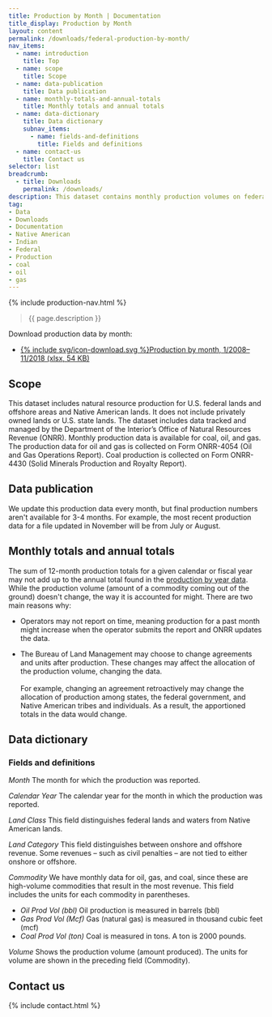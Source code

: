 ```yaml
---
title: Production by Month | Documentation
title_display: Production by Month
layout: content
permalink: /downloads/federal-production-by-month/
nav_items:
  - name: introduction
    title: Top
  - name: scope
    title: Scope
  - name: data-publication
    title: Data publication
  - name: monthly-totals-and-annual-totals
    title: Monthly totals and annual totals  
  - name: data-dictionary
    title: Data dictionary
    subnav_items:
      - name: fields-and-definitions
        title: Fields and definitions
  - name: contact-us
    title: Contact us
selector: list
breadcrumb:
  - title: Downloads
    permalink: /downloads/
description: This dataset contains monthly production volumes on federal lands and waters and Native American lands. We have monthly production data from January 2008 through the most recently available month, which is usually 3-4 months prior to the current month.
tag:
- Data
- Downloads
- Documentation
- Native American
- Indian
- Federal
- Production
- coal
- oil
- gas
---
```


{% include production-nav.html %}

> {{ page.description }}

<p class="downloads-download_links-intro">Download production data by month:
  <ul class="downloads-download_links list-unstyled">
    <li><a href="{{site.baseurl}}/downloads/monthly_production_03-2019.xlsx">{% include svg/icon-download.svg %}Production by month, 1/2008–11/2018 (xlsx, 54 KB)</a></li>
  </ul>
</p>

## Scope

This dataset includes natural resource production for U.S. federal lands and offshore areas and Native American lands. It does not include privately owned lands or U.S. state lands. The dataset includes data tracked and managed by the Department of the Interior’s Office of Natural Resources Revenue (ONRR). Monthly production data is available for coal, oil, and gas. The production data for oil and gas is collected on Form ONRR-4054 (Oil and Gas Operations Report). Coal production is collected on Form ONRR-4430 (Solid Minerals Production and Royalty Report).

## Data publication

We update this production data every month, but final production numbers aren't available for 3-4 months. For example, the most recent production data for a file updated in November will be from July or August.

## Monthly totals and annual totals

The sum of 12-month production totals for a given calendar or fiscal year may not add up to the annual total found in the [production by year data]({{site.baseurl}}//downloads/federal-production/). While the production volume (amount of a commodity coming out of the ground) doesn't change, the way it is accounted for might. There are two main reasons why:

- Operators may not report on time, meaning production for a past month might increase when the operator submits the report and ONRR updates the data.

- The Bureau of Land Management may choose to change agreements and units after production. These changes may affect the allocation of the production volume, changing the data. <br><br>For example, changing an agreement retroactively may change the allocation of production among states, the federal government, and Native American tribes and individuals. As a result, the apportioned totals in the data would change.

## Data dictionary

### Fields and definitions

_Month_ The month for which the production was reported.

_Calendar Year_ The calendar year for the month in which the production was reported. 

_Land Class_ This field distinguishes federal lands and waters from Native American lands.

_Land Category_ This field distinguishes between onshore and offshore revenue. Some revenues – such as civil penalties – are not tied to either onshore or offshore.

_Commodity_ We have monthly data for oil, gas, and coal, since these are high-volume commodities that result in the most revenue. This field includes the units for each commodity in parentheses.

- _Oil Prod Vol (bbl)_ Oil production is measured in barrels (bbl)
- _Gas Prod Vol (Mcf)_ Gas (natural gas) is measured in thousand cubic feet (mcf)
- _Coal Prod Vol (ton)_ Coal is measured in tons. A ton is 2000 pounds.

_Volume_ Shows the production volume (amount produced). The units for volume are shown in the preceding field (Commodity).

## Contact us

{% include contact.html %}
